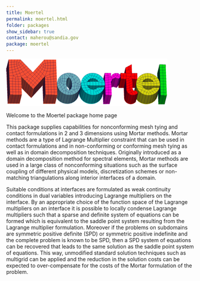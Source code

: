 ```yaml
---
title: Moertel
permalink: moertel.html
folder: packages
show_sidebar: true
contact: maherou@sandia.gov
package: moertel
---
```


![Moertel](images/moertel.png)

Welcome to the Moertel package home page

This package supplies capabilities for nonconforming mesh tying and contact formulations in 2 and 3 dimensions using Mortar methods.
Mortar methods are a type of Lagrange Multiplier constraint that can be used in contact formulations and in non-conforming or conforming mesh
tying as well as in domain decomposition techniques. Originally introduced as a domain decomposition method for spectral elements,
Mortar methods are used in a large class of nonconforming situations such as the surface coupling of different physical models,
discretization schemes or non-matching triangulations along interior interfaces of a domain.

Suitable conditions at interfaces are formulated as weak continuity conditions in dual variables introducing Lagrange multipliers on the interface.
By an appropriate choice of the function space of the Lagrange multipliers on an interface it is possible to locally condense Lagrange multipliers such that a sparse and definite system of equations can be formed which is equivalent to the saddle point system resulting from the Lagrange multiplier formulation.
Moreover if the problems on subdomains are symmetric positive definite (SPD) or symmetric positive indefinite and the complete problem is known to be SPD, then a SPD system of equations can be recovered that leads to the same solution as the saddle point system of equations. This way, unmodified standard solution techniques such as multigrid can be applied and the reduction in the solution costs can be expected to over-compensate for the costs of the Mortar formulation of the problem.
